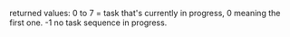 returned values:
0 to 7 = task that's currently in progress, 0 meaning the first one.
-1 no task sequence in progress.
